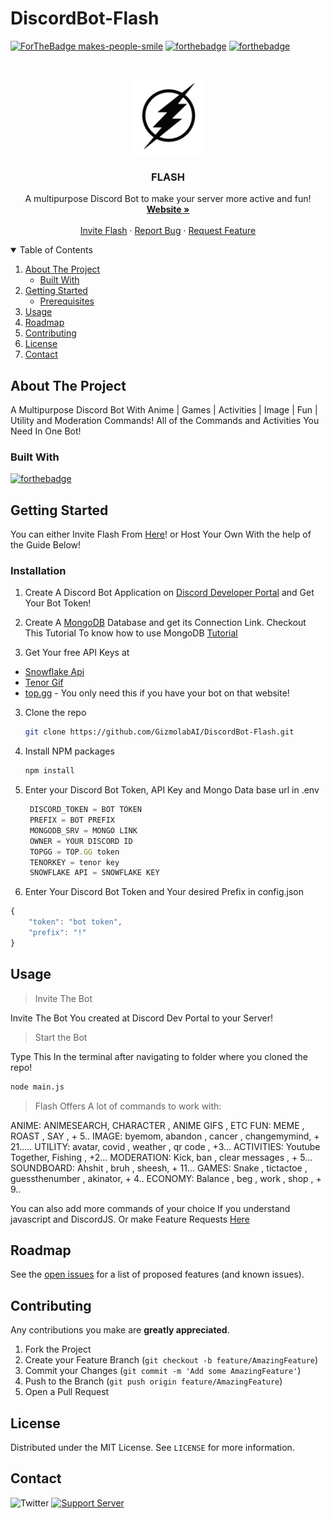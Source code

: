 # DiscordBot-Flash

[![ForTheBadge makes-people-smile](http://ForTheBadge.com/images/badges/makes-people-smile.svg)](http://ForTheBadge.com)
[![forthebadge](https://forthebadge.com/images/badges/open-source.svg)](https://forthebadge.com)
[![forthebadge](https://forthebadge.com/images/badges/you-didnt-ask-for-this.svg)](https://forthebadge.com)
<!-- PROJECT LOGO -->
<br />
<p align="center">
  <a href="https://flash.gizmolab.xyz">
    <img src="flashlogo.png" alt="Logo" width="120" height="120">
  </a>

  <h3 align="center">FLASH</h3>
  <p align="center">
   A multipurpose Discord Bot to make your server more active and fun!
    <br />
    <a href="https://flash.gizmolab.xyz"><strong>Website »</strong></a>
    <br />
    <br />
    <a href="https://discord.com/oauth2/authorize?client_id=782596865803812924&permissions=1614806129&scope=bot">Invite Flash</a>
    ·
    <a href="https://github.com/GizmolabAI/DiscordBot-Flash/issues">Report Bug</a>
    ·
    <a href="https://github.com/GizmolabAI/DiscordBot-Flash/issues">Request Feature</a>
  </p>
</p>





<!-- TABLE OF CONTENTS -->
<details open="open">
  <summary>Table of Contents</summary>
  <ol>
    <li>
      <a href="#about-the-project">About The Project</a>
      <ul>
        <li><a href="#built-with">Built With</a></li>
      </ul>
    </li>
    <li>
      <a href="#getting-started">Getting Started</a>
      <ul>
        <li><a href="#prerequisites">Prerequisites</a></li>
      </ul>
    </li>
    <li><a href="#usage">Usage</a></li>
    <li><a href="#roadmap">Roadmap</a></li>
    <li><a href="#contributing">Contributing</a></li>
    <li><a href="#license">License</a></li>
    <li><a href="#contact">Contact</a></li>
    
  </ol>
</details>



<!-- ABOUT THE PROJECT -->
## About The Project

A Multipurpose Discord Bot With Anime | Games | Activities | Image | Fun | Utility and Moderation Commands!
All of the Commands and Activities You Need In One Bot! 

### Built With

[![forthebadge](https://forthebadge.com/images/badges/made-with-javascript.svg)](https://forthebadge.com)


<!-- GETTING STARTED -->
## Getting Started

You can either Invite Flash From [Here](https://flash.gizmolab.xyz)! or Host Your Own With the help of the Guide Below!


### Installation

1. Create A Discord Bot Application on [Discord Developer Portal](https://discord.com/developers/applications) and Get Your Bot Token!

2. Create A [MongoDB](https://www.mongodb.com/cloud/atlas/lp/try2-in?utm_source=google&utm_campaign=gs_apac_india_search_core_brand_atlas_desktop&utm_term=mongodb%20web%20service&utm_medium=cpc_paid_search&utm_ad=e&utm_ad_campaign_id=12212624347&gclid=CjwKCAjw47eFBhA9EiwAy8kzNIxUxDVBfCKUmjLMNJ9JiWgkFauXv9LtC0cFG-qrmM-Vg5Y4RUG7IBoCHyUQAvD_BwE) Database and get its Connection Link. Checkout This Tutorial To know how to use MongoDB [Tutorial](https://youtu.be/8no3SktqagY)

2. Get Your free API Keys at 
* [Snowflake Api](https://api.snowflakedev.xyz/ )
* [Tenor Gif](https://tenor.com/developer/keyregistration)
* [top.gg](https://top.gg/) - You only need this if you have your bot on that website!

3. Clone the repo
   ```sh
   git clone https://github.com/GizmolabAI/DiscordBot-Flash.git
   ```
4. Install NPM packages
   ```sh
   npm install
   ```
5. Enter your Discord Bot Token, API Key and Mongo Data base url in .env 
   ```js
    DISCORD_TOKEN = BOT TOKEN
    PREFIX = BOT PREFIX
    MONGODB_SRV = MONGO LINK
    OWNER = YOUR DISCORD ID
    TOPGG = TOP.GG token
    TENORKEY = tenor key
    SNOWFLAKE API = SNOWFLAKE KEY
   ```
6. Enter Your Discord Bot Token and Your desired Prefix in config.json
```js
{
    "token": "bot token",
    "prefix": "!"
}
```


<!-- USAGE EXAMPLES -->
## Usage
> Invite The Bot

Invite The Bot You created at Discord Dev Portal to your Server!

> Start the Bot

Type This In the terminal after navigating to folder where you cloned the repo!

```sh
node main.js
```

> Flash Offers A lot of commands to work with:

ANIME: ANIMESEARCH, CHARACTER , ANIME GIFS , ETC
FUN: MEME , ROAST , SAY , + 5..
IMAGE: byemom, abandon , cancer , changemymind, + 21.....
UTILITY: avatar, covid , weather , qr code , +3...
ACTIVITIES: Youtube Together, Fishing , +2...
MODERATION: Kick, ban , clear messages , + 5...
SOUNDBOARD: Ahshit , bruh , sheesh, + 11...
GAMES: Snake , tictactoe , guessthenumber , akinator, + 4..
ECONOMY: Balance , beg , work , shop , + 9..

You can also add more commands of your choice If you understand javascript and DiscordJS. Or make Feature Requests [Here](https://github.com/GizmolabAI/DiscordBot-Flash/issues)



<!-- ROADMAP -->
## Roadmap

See the [open issues](https://github.com/GizmolabAI/DiscordBot-Flash/issues) for a list of proposed features (and known issues).



<!-- CONTRIBUTING -->
## Contributing

Any contributions you make are **greatly appreciated**.

1. Fork the Project
2. Create your Feature Branch (`git checkout -b feature/AmazingFeature`)
3. Commit your Changes (`git commit -m 'Add some AmazingFeature'`)
4. Push to the Branch (`git push origin feature/AmazingFeature`)
5. Open a Pull Request



<!-- LICENSE -->
## License

Distributed under the MIT License. See `LICENSE` for more information.



<!-- CONTACT -->
## Contact
![Twitter](https://img.shields.io/twitter/follow/gizmo_gg?color=white&label=gizmo_gg&logo=twitter&style=for-the-badge)
[![Support Server](https://img.shields.io/discord/834390097621286922.svg?label=Discord&logo=Discord&colorB=7289da&style=for-the-badge)](https://https://discord.gg/jDP2FbvCdk) 





